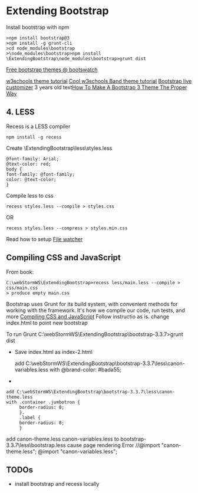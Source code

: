 # Extending Bootstrap

Install bootstrap with npm

	>npm install bootstrap@3
	>npm install -g grunt-cli
	>cd node_modules\bootstrap
	>\node_modules\bootstrap>npm install
	\ExtendingBootstrap\node_modules\bootstrap>grunt dist


[Free bootstrap themes @ bootswatch](http://bootswatch.com/paper/)

[w3schools theme tutorial](http://www.w3schools.com/bootstrap/bootstrap_theme_me.asp)
[Cool w3schools Band theme tutorial](http://www.w3schools.com/bootstrap/bootstrap_theme_band.asp)
[Bootstrap live customizer](http://bootstrap-live-customizer.com/)
3 years old text[How To Make A Bootstrap 3 Theme The Proper Way](http://antjanus.com/blog/uncategorized/make-bootstrap-3-theme-proper-way/)
## 4. LESS

Recess is a LESS compiler

	npm install -g recess

Create \ExtendingBootstrap\less\styles.less

    @font-family: Arial;
    @text-color: red;
    body {
    font-family: @font-family;
    color: @text-color;
    }

Compile less to css

	recess styles.less --compile > styles.css

OR

    recess styles.less --compress > styles.min.css

Read how to setup [File watcher](https://www.jetbrains.com/help/webstorm/2016.2/new-watcher-dialog.html)

## Compiling CSS and JavaScript

From book:

    C:\webStormWS\ExtendingBootstrap>recess less/main.less --compile > css/main.css
    > produce empty main.css


Bootstrap uses Grunt for its build system, with convenient methods for working with the framework. It's how we compile our code, run tests, and more
[Compiling CSS and JavaScript](http://getbootstrap.com/getting-started/#grunt)
Follow instructio as is.
change index.html to point new bootstrap

<link href=".\bootstrap-3.3.7\dist\css\bootstrap.css" rel="stylesheet">

To run Grunt
    C:\webStormWS\ExtendingBootstrap\bootstrap-3.3.7>grunt dist

- Save index.html as index-2.html

    add C:\webStormWS\ExtendingBootstrap\bootstrap-3.3.7\less\canon-variables.less
    with @brand-color: #bada55;

- 

    add C:\webStormWS\ExtendingBootstrap\bootstrap-3.3.7\less\canon-theme.less
    with .container .jumbotron {
         border-radius: 0;
         }.
         .label {
         border-radius: 0;
         }

add canon-theme.less canon-variables.less to bootstrap-3.3.7\less\bootstrap.less
cause page rendering Error
    //@import "canon-theme.less";
    @import "canon-variables.less";


## TODOs

- install bootstrap and recess locally

